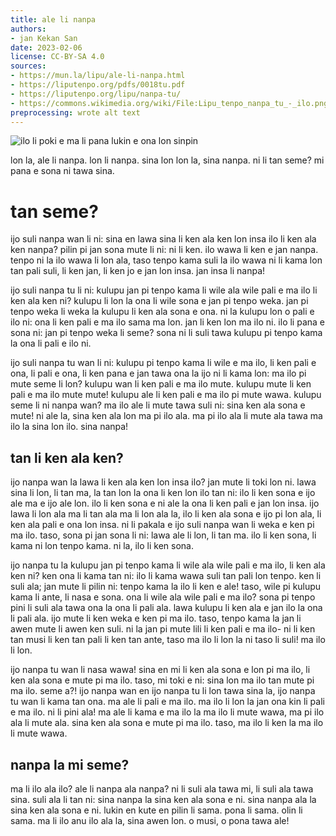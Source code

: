 ```yaml
---
title: ale li nanpa
authors:
- jan Kekan San
date: 2023-02-06
license: CC-BY-SA 4.0
sources:
- https://mun.la/lipu/ale-li-nanpa.html
- https://liputenpo.org/pdfs/0018tu.pdf
- https://liputenpo.org/lipu/nanpa-tu/
- https://commons.wikimedia.org/wiki/File:Lipu_tenpo_nanpa_tu_-_ilo.png
preprocessing: wrote alt text
---
```


![ilo li poki e ma li pana lukin e ona lon sinpin](https://upload.wikimedia.org/wikipedia/commons/1/16/Lipu_tenpo_nanpa_tu_-_ilo.png)

lon la, ale li nanpa. lon li nanpa. sina lon lon la, sina nanpa. ni li tan seme? mi pana e sona ni tawa sina.

# tan seme?

ijo suli nanpa wan li ni: sina en lawa sina li ken ala ken lon insa ilo li ken ala ken nanpa? pilin pi jan sona mute li ni: ni li ken. ilo wawa li ken e jan nanpa. tenpo ni la ilo wawa li lon ala, taso tenpo kama suli la ilo wawa ni li kama lon tan pali suli, li ken jan, li ken jo e jan lon insa. jan insa li nanpa!

ijo suli nanpa tu li ni: kulupu jan pi tenpo kama li wile ala wile pali e ma ilo li ken ala ken ni? kulupu li lon la ona li wile sona e jan pi tenpo weka. jan pi tenpo weka li weka la kulupu li ken ala sona e ona. ni la kulupu lon o pali e ilo ni: ona li ken pali e ma ilo sama ma lon. jan li ken lon ma ilo ni. ilo li pana e sona ni: jan pi tenpo weka li seme? sona ni li suli tawa kulupu pi tenpo kama la ona li pali e ilo ni.

ijo suli nanpa tu wan li ni: kulupu pi tenpo kama li wile e ma ilo, li ken pali e ona, li pali e ona, li ken pana e jan tawa ona la ijo ni li kama lon: ma ilo pi mute seme li lon? kulupu wan li ken pali e ma ilo mute. kulupu mute li ken pali e ma ilo mute mute! kulupu ale li ken pali e ma ilo pi mute wawa. kulupu seme li ni nanpa wan? ma ilo ale li mute tawa suli ni: sina ken ala sona e mute! ni ale la, sina ken ala lon ma pi ilo ala. ma pi ilo ala li mute ala tawa ma ilo la sina lon ilo. sina nanpa!

## tan li ken ala ken?

ijo nanpa wan la lawa li ken ala ken lon insa ilo? jan mute li toki lon ni. lawa sina li lon, li tan ma, la tan lon la ona li ken lon ilo tan ni: ilo li ken sona e ijo ale ma e ijo ale lon. ilo li ken sona e ni ale la ona li ken pali e jan lon insa. ijo lawa li lon ala ma li tan ala ma li lon ala la, ilo li ken ala sona e ijo pi lon ala, li ken ala pali e ona lon insa. ni li pakala e ijo suli nanpa wan li weka e ken pi ma ilo. taso, sona pi jan sona li ni: lawa ale li lon, li tan ma. ilo li ken sona, li kama ni lon tenpo kama. ni la, ilo li ken sona.

ijo nanpa tu la kulupu jan pi tenpo kama li wile ala wile pali e ma ilo, li ken ala ken ni? ken ona li kama tan ni: ilo li kama wawa suli tan pali lon tenpo. ken li suli ala; jan mute li pilin ni: tenpo kama la ilo li ken e ale! taso, wile pi kulupu kama li ante, li nasa e sona. ona li wile ala wile pali e ma ilo? sona pi tenpo pini li suli ala tawa ona la ona li pali ala. lawa kulupu li ken ala e jan ilo la ona li pali ala. ijo mute li ken weka e ken pi ma ilo. taso, tenpo kama la jan li awen mute li awen ken suli. ni la jan pi mute lili li ken pali e ma ilo- ni li ken tan musi li ken tan pali li ken tan ante, taso ma ilo li lon la ni taso li suli! ma ilo li lon.

ijo nanpa tu wan li nasa wawa! sina en mi li ken ala sona e lon pi ma ilo, li ken ala sona e mute pi ma ilo. taso, mi toki e ni: sina lon ma ilo tan mute pi ma ilo. seme a?! ijo nanpa wan en ijo nanpa tu li lon tawa sina la, ijo nanpa tu wan li kama tan ona. ma ale li pali e ma ilo. ma ilo li lon la jan ona kin li pali e ma ilo. ni li pini ala! ma ale li kama e ma ilo la ma ilo li mute wawa, ma pi ilo ala li mute ala. sina ken ala sona e mute pi ma ilo. taso, ma ilo li ken la ma ilo li mute wawa.

## nanpa la mi seme?

ma li ilo ala ilo? ale li nanpa ala nanpa? ni li suli ala tawa mi, li suli ala tawa sina. suli ala li tan ni: sina nanpa la sina ken ala sona e ni. sina nanpa ala la sina ken ala sona e ni. lukin en kute en pilin li sama. pona li sama. olin li sama. ma li ilo anu ilo ala la, sina awen lon. o musi, o pona tawa ale!